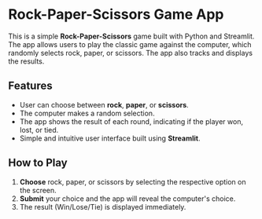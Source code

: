 # Rock-Paper-Scissors Game App

This is a simple **Rock-Paper-Scissors** game built with Python and Streamlit. The app allows users to play the classic game against the computer, which randomly selects rock, paper, or scissors. The app also tracks and displays the results.

## Features

- User can choose between **rock**, **paper**, or **scissors**.
- The computer makes a random selection.
- The app shows the result of each round, indicating if the player won, lost, or tied.
- Simple and intuitive user interface built using **Streamlit**.

## How to Play

1. **Choose** rock, paper, or scissors by selecting the respective option on the screen.
2. **Submit** your choice and the app will reveal the computer's choice.
3. The result (Win/Lose/Tie) is displayed immediately.
